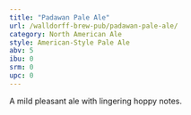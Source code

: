 ```yaml
---
title: "Padawan Pale Ale"
url: /walldorff-brew-pub/padawan-pale-ale/
category: North American Ale
style: American-Style Pale Ale
abv: 5
ibu: 0
srm: 0
upc: 0
---
```

A mild pleasant ale with lingering hoppy notes.
